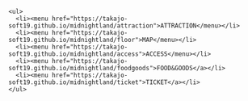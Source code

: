 <html>
  
  <link rel="stylesheet" type="text/css" href="menu.css">
  
  <body>
  
    <ul>
      <li><menu href="https://takajo-soft19.github.io/midnightland/attraction">ATTRACTION</menu></li>
      <li><menu href="https://takajo-soft19.github.io/midnightland/floor">MAP</menu></li>
      <li><menu href="https://takajo-soft19.github.io/midnightland/access">ACCESS</menu></li>
      <li><menu href="https://takajo-soft19.github.io/midnightland/foodgoods">FOOD&GOODS</a></li>
      <li><menu href="https://takajo-soft19.github.io/midnightland/ticket">TICKET</a></li>
    </ul>

   
  </body>
  
</html>

